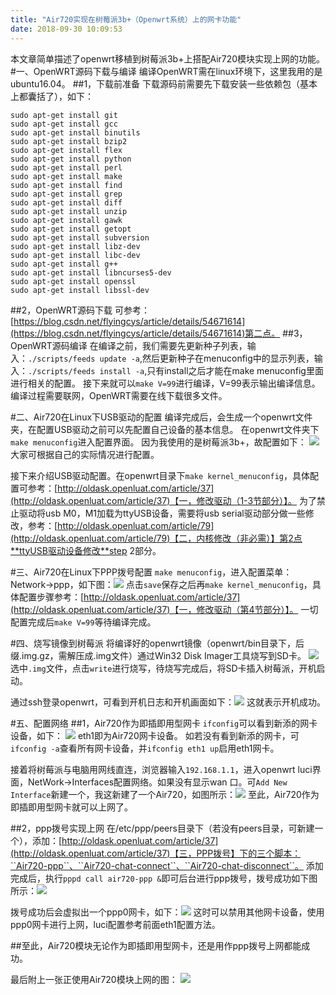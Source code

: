 ```yaml
---
title: "Air720实现在树莓派3b+（Openwrt系统）上的网卡功能"
date: 2018-09-30 10:09:53
---
```


本文章简单描述了openwrt移植到树莓派3b+上搭配Air720模块实现上网的功能。
#一、OpenWRT源码下载与编译
编译OpenWRT需在linux环境下，这里我用的是ubuntu16.04。
##1，下载前准备
下载源码前需要先下载安装一些依赖包（基本上都囊括了），如下：
```
sudo apt-get install git
sudo apt-get install gcc 
sudo apt-get install binutils 
sudo apt-get install bzip2 
sudo apt-get install flex 
sudo apt-get install python 
sudo apt-get install perl 
sudo apt-get install make 
sudo apt-get install find 
sudo apt-get install grep 
sudo apt-get install diff 
sudo apt-get install unzip 
sudo apt-get install gawk 
sudo apt-get install getopt 
sudo apt-get install subversion 
sudo apt-get install libz-dev 
sudo apt-get install libc-dev 
sudo apt-get install g++ 
sudo apt-get install libncurses5-dev 
sudo apt-get install openssl 
sudo apt-get install libssl-dev 
```
##2，OpenWRT源码下载
可参考：[https://blog.csdn.net/flyingcys/article/details/54671614](https://blog.csdn.net/flyingcys/article/details/54671614)第二点。
##3，OpenWRT源码编译
 在编译之前，我们需要先更新种子列表，输入：``./scripts/feeds update -a``,然后更新种子在menuconfig中的显示列表，输入：``./scripts/feeds install -a``,只有install之后才能在make menuconfig里面进行相关的配置。
 接下来就可以``make V=99``进行编译，V=99表示输出编译信息。编译过程需要联网，OpenWRT需要在线下载很多文件。
 
 #二、Air720在Linux下USB驱动的配置
 编译完成后，会生成一个openwrt文件夹，在配置USB驱动之前可以先配置自己设备的基本信息。
 在openwrt文件夹下``make menuconfig``进入配置界面。
 因为我使用的是树莓派3b+，故配置如下：
 ![](http://doc.openluat.com/api/static/editormd/php/../uploads/5_95475.png)
 大家可根据自己的实际情况进行配置。
 
 接下来介绍USB驱动配置。在openwrt目录下``make kernel_menuconfig``，具体配置可参考：[http://oldask.openluat.com/article/37](http://oldask.openluat.com/article/37)【一，修改驱动（1-3节部分）】。
 为了禁止驱动将usb M0，M1加载为ttyUSB设备，需要将usb serial驱动部分做一些修改，参考：[http://oldask.openluat.com/article/79](http://oldask.openluat.com/article/79)【二，内核修改（非必需）】第2点**ttyUSB驱动设备修改**step 2部分。
 
 #三、Air720在Linux下PPP拨号配置
 ``make menuconfig``，进入配置菜单：Network->ppp，如下图：![](http://doc.openluat.com/api/static/editormd/php/../uploads/5_17763.png)
 点击``save``保存之后再``make kernel_menuconfig``，具体配置步骤参考：[http://oldask.openluat.com/article/37](http://oldask.openluat.com/article/37)【一，修改驱动（第4节部分）】。
 一切配置完成后``make V=99``等待编译完成。
 
 #四、烧写镜像到树莓派
 将编译好的openwrt镜像（openwrt/bin目录下，后缀.img.gz，需解压成.img文件）通过Win32 Disk Imager工具烧写到SD卡。
 ![](http://doc.openluat.com/api/static/editormd/php/../uploads/5_55294.png)
选中``.img``文件，点击``write``进行烧写，待烧写完成后，将SD卡插入树莓派，开机启动。

通过ssh登录openwrt，可看到开机日志和开机画面如下：![](http://doc.openluat.com/api/static/editormd/php/../uploads/5_54316.png)
这就表示开机成功。


#五、配置网络
##1，Air720作为即插即用型网卡
``ifconfig``可以看到新添的网卡设备，如下：
![](http://doc.openluat.com/api/static/editormd/php/../uploads/5_83133.png)
eth1即为Air720网卡设备。
如若没有看到新添的网卡，可``ifconfig -a``查看所有网卡设备，并``ifconfig eth1 up``启用eth1网卡。

接着将树莓派与电脑用网线直连，浏览器输入``192.168.1.1``，进入openwrt luci界面，NetWork->Interfaces配置网络。如果没有显示wan 口。可``Add New Interface``新建一个，我这新建了一个Air720，如图所示：![](http://doc.openluat.com/api/static/editormd/php/../uploads/5_73813.png)
至此，Air720作为即插即用型网卡就可以上网了。

##2，ppp拨号实现上网
在/etc/ppp/peers目录下（若没有peers目录，可新建一个），添加：[http://oldask.openluat.com/article/37](http://oldask.openluat.com/article/37)【三，PPP拨号】下的三个脚本：``Air720-ppp``、``Air720-chat-connect``、``Air720-chat-disconnect``。
添加完成后，执行``pppd call air720-ppp &``即可后台进行ppp拨号，拨号成功如下图所示：![](http://doc.openluat.com/api/static/editormd/php/../uploads/5_10531.png)

拨号成功后会虚拟出一个ppp0网卡，如下：![](http://doc.openluat.com/api/static/editormd/php/../uploads/5_98248.png)
这时可以禁用其他网卡设备，使用ppp0网卡进行上网，luci配置参考前面eth1配置方法。

##至此，Air720模块无论作为即插即用型网卡，还是用作ppp拨号上网都能成功。

最后附上一张正使用Air720模块上网的图：
![](http://doc.openluat.com/api/static/editormd/php/../uploads/5_99498.png)
